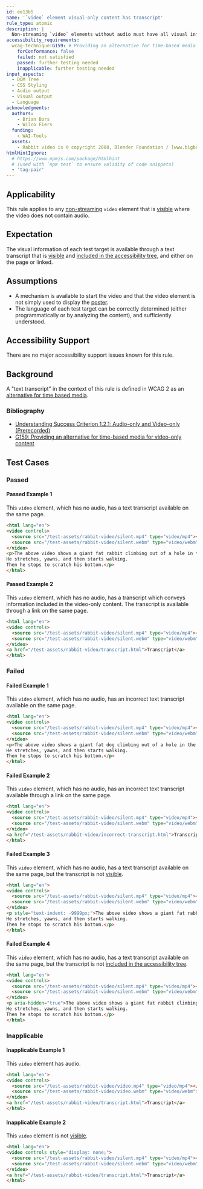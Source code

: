 ```yaml
---
id: ee13b5
name: '`video` element visual-only content has transcript'
rule_type: atomic
description: |
  Non-streaming `video` elements without audio must have all visual information available in a transcript.
accessibility_requirements:
  wcag-technique:G159: # Providing an alternative for time-based media for video-only content
    forConformance: false
    failed: not satisfied
    passed: further testing needed
    inapplicable: further testing needed
input_aspects:
  - DOM Tree
  - CSS Styling
  - Audio output
  - Visual output
  - Language
acknowledgments:
  authors:
    - Brian Bors
    - Wilco Fiers
  funding:
    - WAI-Tools
  assets:
    - Rabbit video is © copyright 2008, Blender Foundation / [www.bigbuckbunny.org](https://www.bigbuckbunny.org)
htmlHintIgnore:
  # https://www.npmjs.com/package/htmlhint
  # (used with `npm test` to ensure validity of code snippets)
  - 'tag-pair'
---
```


## Applicability

This rule applies to any [non-streaming](#non-streaming-media-element) `video` element that is [visible][] where the video does not contain audio.

## Expectation

The visual information of each test target is available through a text transcript that is [visible][] and [included in the accessibility tree][], and either on the page or linked.

## Assumptions

- A mechanism is available to start the video and that the video element is not simply used to display the [poster](https://www.w3.org/TR/html5/semantics-embedded-content.html#element-attrdef-video-poster).
- The language of each test target can be correctly determined (either programmatically or by analyzing the content), and sufficiently understood.

## Accessibility Support

There are no major accessibility support issues known for this rule.

## Background

A "text transcript" in the context of this rule is defined in WCAG 2 as an [alternative for time based media](https://www.w3.org/TR/WCAG21/#dfn-alternative-for-time-based-media).

### Bibliography

- [Understanding Success Criterion 1.2.1: Audio-only and Video-only (Prerecorded)](https://www.w3.org/WAI/WCAG21/Understanding/audio-only-and-video-only-prerecorded)
- [G159: Providing an alternative for time-based media for video-only content](https://www.w3.org/WAI/WCAG21/Techniques/general/G159)

## Test Cases

### Passed

#### Passed Example 1

This `video` element, which has no audio, has a text transcript available on the same page.

```html
<html lang="en">
<video controls>
  <source src="/test-assets/rabbit-video/silent.mp4" type="video/mp4"></source>
  <source src="/test-assets/rabbit-video/silent.webm" type="video/webm"></source>
</video>
<p>The above video shows a giant fat rabbit climbing out of a hole in the ground.
He stretches, yawns, and then starts walking.
Then he stops to scratch his bottom.</p>
</html>
```

#### Passed Example 2

This `video` element, which has no audio, has a transcript which conveys information included in the video-only content. The transcript is available through a link on the same page.

```html
<html lang="en">
<video controls>
  <source src="/test-assets/rabbit-video/silent.mp4" type="video/mp4"></source>
  <source src="/test-assets/rabbit-video/silent.webm" type="video/webm"></source>
</video>
<a href="/test-assets/rabbit-video/transcript.html">Transcript</a>
</html>
```

### Failed

#### Failed Example 1

This `video` element, which has no audio, has an incorrect text transcript available on the same page.

```html
<html lang="en">
<video controls>
  <source src="/test-assets/rabbit-video/silent.mp4" type="video/mp4"></source>
  <source src="/test-assets/rabbit-video/silent.webm" type="video/webm"></source>
</video>
<p>The above video shows a giant fat dog climbing out of a hole in the ground.
He stretches, yawns, and then starts walking.
Then he stops to scratch his bottom.</p>
</html>
```

#### Failed Example 2

This `video` element, which has no audio, has an incorrect text transcript available through a link on the same page.

```html
<html lang="en">
<video controls>
  <source src="/test-assets/rabbit-video/silent.mp4" type="video/mp4"></source>
  <source src="/test-assets/rabbit-video/silent.webm" type="video/webm"></source>
</video>
<a href="/test-assets/rabbit-video/incorrect-transcript.html">Transcript</a>
</html>
```

#### Failed Example 3

This `video` element, which has no audio, has a text transcript available on the same page, but the transcript is not [visible][].

```html
<html lang="en">
<video controls>
  <source src="/test-assets/rabbit-video/silent.mp4" type="video/mp4"></source>
  <source src="/test-assets/rabbit-video/silent.webm" type="video/webm"></source>
</video>
<p style="text-indent: -9999px;">The above video shows a giant fat rabbit climbing out of a hole in the ground.
He stretches, yawns, and then starts walking.
Then he stops to scratch his bottom.</p>
</html>
```

#### Failed Example 4

This `video` element, which has no audio, has a text transcript available on the same page, but the transcript is not [included in the accessibility tree][].

```html
<html lang="en">
<video controls>
  <source src="/test-assets/rabbit-video/silent.mp4" type="video/mp4"></source>
  <source src="/test-assets/rabbit-video/silent.webm" type="video/webm"></source>
</video>
<p aria-hidden="true">The above video shows a giant fat rabbit climbing out of a hole in the ground.
He stretches, yawns, and then starts walking.
Then he stops to scratch his bottom.</p>
</html>
```

### Inapplicable

#### Inapplicable Example 1

This `video` element has audio.

```html
<html lang="en">
<video controls>
  <source src="/test-assets/rabbit-video/video.mp4" type="video/mp4"></source>
  <source src="/test-assets/rabbit-video/video.webm" type="video/webm"></source>
</video>
<a href="/test-assets/rabbit-video/transcript.html">Transcript</a>
</html>
```

#### Inapplicable Example 2

This `video` element is not [visible][].

```html
<html lang="en">
<video controls style="display: none;">
  <source src="/test-assets/rabbit-video/silent.mp4" type="video/mp4"></source>
  <source src="/test-assets/rabbit-video/silent.webm" type="video/webm"></source>
</video>
<a href="/test-assets/rabbit-video/transcript.html">Transcript</a>
</html>
```

[included in the accessibility tree]: #included-in-the-accessibility-tree 'Definition of included in the accessibility tree'
[visible]: #visible 'Definition of visible'

